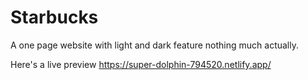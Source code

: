 # Starbucks
A one page website with light and dark feature nothing much actually.

Here's a live preview
https://super-dolphin-794520.netlify.app/
